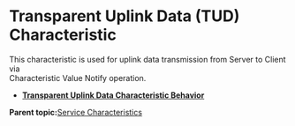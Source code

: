 # Transparent Uplink Data \(TUD\) Characteristic

This characteristic is used for uplink data transmission from Server to Client via<br /> Characteristic Value Notify operation.

-   **[Transparent Uplink Data Characteristic Behavior](GUID-E702811D-F3DC-48DC-8100-C9FF9905C395.md)**  


**Parent topic:**[Service Characteristics](GUID-5004C7E1-58FE-4A71-9D23-E73F5CE40FEF.md)

